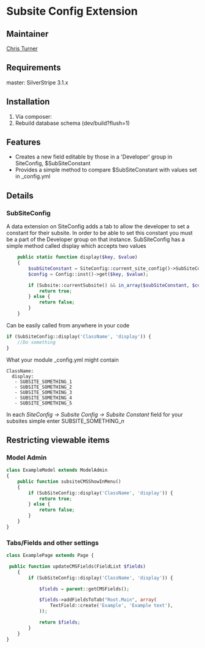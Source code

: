 # Subsite Config Extension

## Maintainer

[Chris Turner](mailto:chris.turner@minedu.govt.nz)

## Requirements

master: SilverStripe 3.1.x

## Installation

1. Via composer:
1. Rebuild database schema (dev/build?flush=1)

## Features

- Creates a new field editable by those in a 'Developer' group in SiteConfig, $SubSiteConstant
- Provides a simple method to compare $SubSiteConstant with values set in _config.yml

## Details

### SubSiteConfig

A data extension on SiteConfig adds a tab to allow the developer to set a constant for their subsite. In order to be able to set this constant you must be a part of the Developer group on that instance.
SubSiteConfig has a simple method called display which accepts two values

```php
    public static function display($key, $value)
    {
        $subSiteConstant = SiteConfig::current_site_config()->SubSiteConstant;
        $config = Config::inst()->get($key, $value);

        if (Subsite::currentSubsite() && in_array($subSiteConstant, $config)) {
            return true;
        } else {
            return false;
        }
    }
```

Can be easily called from anywhere in your code

```php
if (SubSiteConfig::display('ClassName', 'display')) {
    //Do something
}
```

What your module _config.yml might contain

```
ClassName:
  display:
   - SUBSITE_SOMETHING_1
   - SUBSITE_SOMETHING_2
   - SUBSITE_SOMETHING_3
   - SUBSITE_SOMETHING_4
   - SUBSITE_SOMETHING_5
```

In each *SiteConfig -> Subsite Config -> Subsite Constant* field for your subsites simple enter SUBSITE_SOMETHING_*n*

## Restricting viewable items

### Model Admin

```php
class ExampleModel extends ModelAdmin
{
    public function subsiteCMSShowInMenu()
    {
        if (SubSiteConfig::display('ClassName', 'display')) {
            return true;
        } else {
            return false;
        }
    }
}
```

### Tabs/Fields and other settings

```php
class ExamplePage extends Page {

 public function updateCMSFields(FieldList $fields)
    {
        if (SubSiteConfig::display('ClassName', 'display')) {

            $fields = parent::getCMSFields();

            $fields->addFieldsToTab("Root.Main", array(
                TextField::create('Example', 'Example text'),
            ));

            return $fields;
        }
    }
}
```

